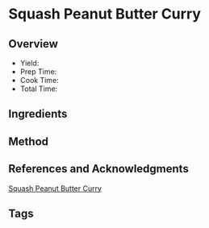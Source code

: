 # Squash Peanut Butter Curry

## Overview

- Yield:
- Prep Time:
- Cook Time:
- Total Time:

## Ingredients


## Method



## References and Acknowledgments

[Squash Peanut Butter Curry](https://www.reddit.com/r/GifRecipes/comments/e6xspe/squash_peanut_butter_curry/)

## Tags


